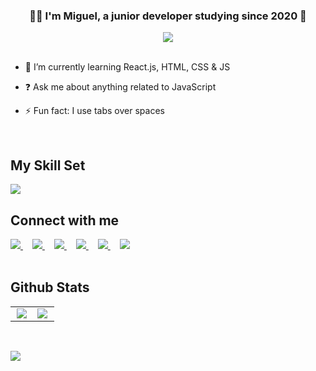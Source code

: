 ### <div align="center"> 👨‍💻 I'm Miguel, a junior developer studying since 2020 🚀 </div>  
<div align="center" style="text-align: center;">
  <img src="https://komarev.com/ghpvc/?username=migtibincoski&&style=for-the-badge" align="center" />
</div>

<br />

- 🌱 I’m currently learning React.js, HTML, CSS & JS

- ❓ Ask me about anything related to JavaScript  

- ⚡ Fun fact: I use tabs over spaces  

<br />  

## My Skill Set  
<img src="https://skillicons.dev/icons?i=react,bootstrap,css,html,electron,javascript,typescript,mysql,git,styledcomponents,nodejs,php,express,jquery,powershell,arduino,firebase,figma,mongodb" />

<br />  

## Connect with me  
<a href="https://github.com/migtibincoski" target="_blank" style="margin-right: 15px;">
  <img src="https://skillicons.dev/icons?i=github" />
</a>
<a href="https://x.com/migtibincoski" target="_blank" style="margin-right: 15px;">
  <img src="https://skillicons.dev/icons?i=twitter" />
</a>
<a href="https://linkedin.com/in/migtibincoski" target="_blank" style="margin-right: 15px;">
  <img src="https://skillicons.dev/icons?i=linkedin" />
</a>
<a href="https://instagram.com/miguel.tibincoski" target="_blank" style="margin-right: 15px;">
  <img src="https://skillicons.dev/icons?i=instagram" />
</a>
<a href="https://codepen.com/MigPlayer6032" target="_blank" style="margin-right: 15px;">
  <img src="https://skillicons.dev/icons?i=codepen" />
</a>
<a href="https://discord.com/users/migtibincoski" target="_blank" style="margin-right: 15px;">
  <img src="https://skillicons.dev/icons?i=discord" />
</a> 

<br />
<br />  

## Github Stats  
<table>
  <tr>
    <td valign="top" width="50%">
      <div align="center">
        <img src="https://github-readme-stats.vercel.app/api?username=migtibincoski&show_icons=true&count_private=true&hide_border=true&theme=dark" align="center" />
      </div>
    </td>
    <td valign="top" width="50%">
      <img src="https://github-readme-stats.vercel.app/api/top-langs/?username=migtibincoski&hide_border=true&layout=compact&theme=dark" align="left" />
    </td>
  </tr>
</table>  
<br/> 

<!--- tracker --->
![](https://hit.yhype.me/github/profile?user_id=96895505)
